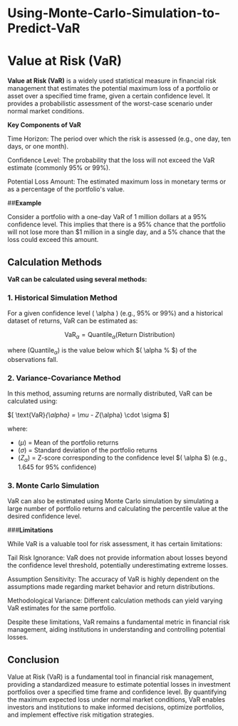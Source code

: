# Using-Monte-Carlo-Simulation-to-Predict-VaR

# Value at Risk (VaR) 

 **Value at Risk (VaR)** is a widely used statistical measure in financial risk management that estimates the potential maximum loss of a portfolio or asset over a specified time frame, given a certain confidence level. It provides a probabilistic assessment of the worst-case scenario under normal market conditions.


**Key Components of VaR**

Time Horizon: The period over which the risk is assessed (e.g., one day, ten days, or one month).

Confidence Level: The probability that the loss will not exceed the VaR estimate (commonly 95% or 99%).

Potential Loss Amount: The estimated maximum loss in monetary terms or as a percentage of the portfolio's value.


##**Example**

Consider a portfolio with a one-day VaR of  1  million dollars at a 95% confidence level. This implies that there is a 95% chance that the portfolio will not lose more than $1 million in a single day, and a 5% chance that the loss could exceed this amount.


## **Calculation Methods**
**VaR can be calculated using several methods:**

### 1. Historical Simulation Method

For a given confidence level \( \alpha \) (e.g., 95% or 99%) and a historical dataset of returns, VaR can be estimated as:


$$\text{VaR}_{\alpha} = \text{Quantile}_{\alpha}(\text{Return Distribution})$$

where $(\text{Quantile}_{\alpha}$) is the value below which $( \alpha \% $) of the observations fall.

### 2. Variance-Covariance Method

In this method, assuming returns are normally distributed, VaR can be calculated using:

$[ \text{VaR}_{\alpha} = \mu - Z_{\alpha} \cdot \sigma $]

where:
- $(\mu$) = Mean of the portfolio returns
- $(\sigma$) = Standard deviation of the portfolio returns
- $(Z_{\alpha}$) = Z-score corresponding to the confidence level $( \alpha $) (e.g., 1.645 for 95% confidence)

### 3. Monte Carlo Simulation

VaR can also be estimated using Monte Carlo simulation by simulating a large number of portfolio returns and calculating the percentile value at the desired confidence level.



###**Limitations**

While VaR is a valuable tool for risk assessment, it has certain limitations:

Tail Risk Ignorance: VaR does not provide information about losses beyond the confidence level threshold, potentially underestimating extreme losses.

Assumption Sensitivity: The accuracy of VaR is highly dependent on the assumptions made regarding market behavior and return distributions.

Methodological Variance: Different calculation methods can yield varying VaR estimates for the same portfolio.

Despite these limitations, VaR remains a fundamental metric in financial risk management, aiding institutions in understanding and controlling potential losses.


## Conclusion

Value at Risk (VaR) is a fundamental tool in financial risk management, providing a standardized measure to estimate potential losses in investment portfolios over a specified time frame and confidence level. By quantifying the maximum expected loss under normal market conditions, VaR enables investors and institutions to make informed decisions, optimize portfolios, and implement effective risk mitigation strategies.
